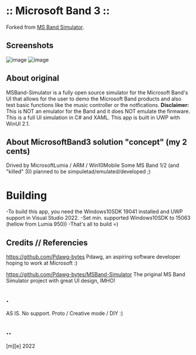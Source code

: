 # :: Microsoft Band 3 ::

Forked from [MS Band Simulator](https://github.com/Pdawg-bytes/MSBand-Simulator).

## Screenshots

![image](https://user-images.githubusercontent.com/83825746/188160224-fa26e31f-c9c9-4d78-b014-d22aa63d229b.png)
![image](https://user-images.githubusercontent.com/83825746/188160334-c12a2c2a-99db-4d31-be10-5bccd119e5e6.png)

## About original

MSBand-Simulator is a fully open source simulator for the Microsoft Band's UI that allows for the user to demo the Microsoft Band products and also test basic functions like the music controller or the notfications. **Disclaimer:** This is NOT an emulator for the Band and it does NOT emulate the firmware. This is a full UI simulation in C# and XAML. This app is built in UWP with WinUI 2.1.

## About MicrosoftBand3 solution "concept" (my 2 cents)
Drived by MicrosoftLumia / ARM / Win10Mobile
Some MS Band 1/2 (and "killed" 3)) planned to be simpuletad/emulated/developed ;)

# Building

-To build this app, you need the Windows10SDK 19041 installed and UWP support in Visual Studio 2022. 
-Set min. supported Windows10SDK to 15063 (hellow from Lumia 950))
-That's all to build =)


## Credits // Referencies 

https://github.com/Pdawg-bytes Pdawg, an aspiring software developer hoping to work at Microsoft :)

https://github.com/Pdawg-bytes/MSBand-Simulator The priginal MS Band Simulator project with great UI design, IMHO!

## .

AS IS. No support. Proto / Creative mode / DIY :)

## ..

[m][e] 2022

